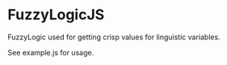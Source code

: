 # FuzzyLogicJS
FuzzyLogic used for getting crisp values for linguistic variables.

See example.js for usage.
